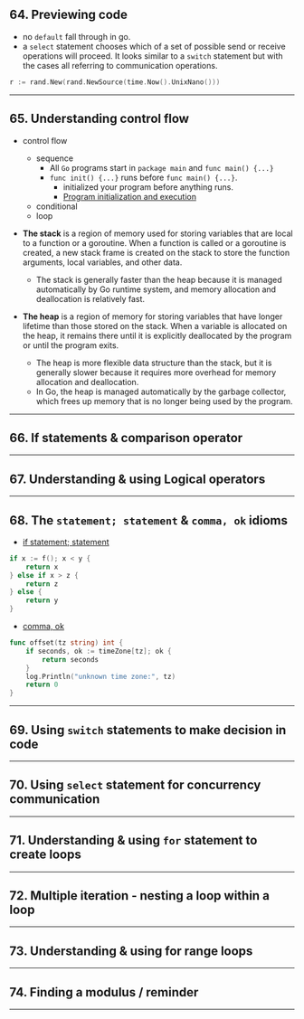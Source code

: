 ## 64. Previewing code

* no `default` fall through in go.
* a `select` statement chooses which of a set of possible send or receive operations will proceed. It looks similar to a `switch` statement but with the cases all referring to communication operations.

```go
r := rand.New(rand.NewSource(time.Now().UnixNano()))
```

***

## 65. Understanding control flow

* control flow
    * sequence
        * All `Go` programs start in `package main` and `func main() {...}`
        * `func init() {...}` runs before `func main() {...}`.
            * initialized your program before anything runs.
            * [Program initialization and execution](https://go.dev/ref/spec#Program_initialization_and_execution)
    * conditional
    * loop

* **The stack** is a region of memory used for storing variables that are local to a function or a goroutine. When a function is called or a goroutine is created, a new stack frame is created on the stack to store the function arguments, local variables, and other data.
    * The stack is generally faster than the heap because it is managed automatically by Go runtime system, and memory allocation and deallocation is relatively fast.

* **The heap** is a region of memory for storing variables that have longer lifetime than those stored on the stack. When a variable is allocated on the heap, it remains there until it is explicitly deallocated by the program or until the program exits. 
    * The heap is more flexible data structure than the stack, but it is generally slower because it requires more overhead for memory allocation and deallocation.
    * In Go, the heap is managed automatically by the garbage collector, which frees up memory that is no longer being used by the program.

***

## 66. If statements & comparison operator

***

## 67. Understanding & using Logical operators

***

## 68. The `statement; statement` & `comma, ok` idioms

* [if statement; statement](https://go.dev/ref/spec#If_statements)
```go
if x := f(); x < y {
	return x
} else if x > z {
	return z
} else {
	return y
}
```
* [comma, ok](https://go.dev/doc/effective_go)
```go
func offset(tz string) int {
    if seconds, ok := timeZone[tz]; ok {
        return seconds
    }
    log.Println("unknown time zone:", tz)
    return 0
}
```
***

## 69. Using `switch` statements to make decision in code

***

## 70. Using `select` statement for concurrency communication

***

## 71. Understanding & using `for` statement to create loops

***

## 72. Multiple iteration - nesting a loop within a loop

***

## 73. Understanding & using for range loops

***

## 74. Finding a modulus / reminder

***
